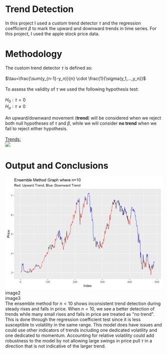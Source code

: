 # Trend Detection

In this project I used a custom trend detector $\tau$ and the regression coefficient $\beta$ to mark the upward and downward trends in time series. For this project, I used the apple stock price data.

# Methodology

The custom trend detector $\tau$ is defined as:</br>
</br>
$\tau=\frac{\sum(y_{n-1}-y_n)}{n} \cdot \frac{1}{\sigma(y_1,...,y_n)}$</br>
</br>
To assess the validity of $\tau$ we used the following hypothesis test:</br>
</br>
$H_0:\tau = 0$</br>
$H_a:\tau \neq 0$<br>
</br>
An upward/downward movement (**trend**) will be considered when we reject both null hypotheses of $\tau$ and $\beta$, while we will consider **no trend** when we fail to reject either hypothesis.</br>
</br>
<ins>Trends:</ins></br>
![](AdditionalFiles/TrendTable.png)

# Output and Conclusions
![](AdditionalFiles/EnsembleMethod.png)
image2</br>
image3</br>
The ensemble method for $n<10$ shows inconsistent trend detection during steady rises and falls in price. When $n=10$, we see a better detection of trends while many small rises and falls in price are treated as "no trend". This is done through the regression coefficient test since it is less susceptible to volatility in the same range. This model does have issues and could use other indicators of trends including one dedicated volatility and one dedicated to momentum. Accounting for relative volatility could add robustness to the model by not allowing large swings in price pull $\tau$ in a direction that is not indicative of the larger trend.
